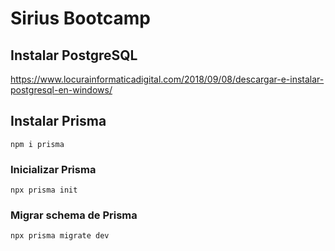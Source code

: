# Sirius Bootcamp


## Instalar PostgreSQL

https://www.locurainformaticadigital.com/2018/09/08/descargar-e-instalar-postgresql-en-windows/

## Instalar Prisma
```
npm i prisma
```

### Inicializar Prisma
```
npx prisma init
```

### Migrar schema de Prisma
```
npx prisma migrate dev
```
